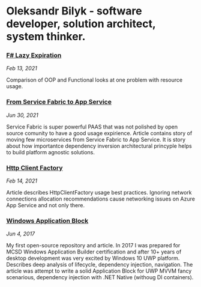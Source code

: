 # Oleksandr Bilyk - software developer, solution architect, system thinker. 

### [F# Lazy Expiration](./FSharpLazyExpiration/Readme.md)
*Feb 13, 2021*

Comparison of OOP and Functional looks at one problem with resource usage.

### [From Service Fabric to App Service](./FromServiceFabricToAppService/Readme.md)
*Jun 30, 2021*

Service Fabric is super powerful PAAS that was not polished by open source comunity to have a good usage expirience. Article contains story of moving few microservices from Service Fabric to App Service. It is story about how importantce dependency inversion architectural princyple helps to build platform agnostic solutions.

### [Http Client Factory](./AppServiceHttpClientFactory/Readme.md)
*Feb 14, 2021*

Article describes HttpClientFactory usage best practices. Ignoring network connections allocation recommendations cause networking issues on Azure App Service and not only there. 



### [Windows Application Block](https://github.com/oleksandr-bilyk/WindowsApplicationBlock) 
*Jun 4, 2017*

My first open-source repository and article. In 2017 I was prepared for MCSD Windows Application Builder certification and after 10+ years of desktop development was very excited by Windows 10 UWP platform. Describes deep analysis of lifecycle, dependency injection, navigation. The article was attempt to write a solid Application Block for UWP MVVM fancy scenarious, dependency injection with .NET Native (withoug DI containers). 


